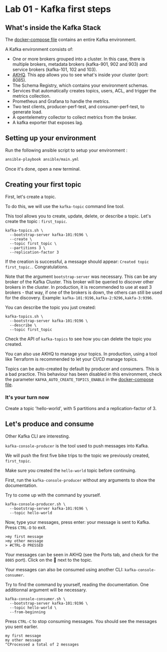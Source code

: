 # Lab 01 - Kafka first steps

## What's inside the Kafka Stack

The [docker-compose file](../docker-compose.yaml) contains an entire Kafka environment.

A Kafka environment consists of:

- One or more brokers grouped into a cluster. In this case, there is multiple brokers, metadata brokers (kafka-901, 902 and 903) and service brokers (kafka-101, 102 and 103).
- [AKHQ](https://akhq.io/). This app allows you to see what's inside your cluster (port: 8085).
- The Schema Registry, which contains your environment schemas.
- Services that automatically creates topics, users, ACL, and trigger the metrics collection.
- Prometheus and Grafana to handle the metrics.
- Two test clients, producer-perf-test, and consumer-perf-test, to generate load.
- A opentelemetry collector to collect metrics from the broker.
- A kafka exporter that exposes lag.

## Setting up your environment

Run the following ansible script to setup your environment :

```sh
ansible-playbook ansible/main.yml
```

Once it's done, open a new terminal.

## Creating your first topic

First, let's create a topic.

To do this, we will use the `kafka-topic` command line tool.

This tool allows you to create, update, delete, or describe a topic. Let's create the topic : `first_topic`.

```shell
kafka-topics.sh \
  --bootstrap-server kafka-101:9196 \
  --create \
  --topic first_topic \
  --partitions 3 \
  --replication-factor 3
```

If the creation is successful, a message should appear: `Created topic first_topic.`. 
Congratulations.

Note that the argument `bootstrap-server` was necessary. This can be any broker of the Kafka Cluster. This broker will be queried to discover other brokers in the cluster.
In production, it is recommended to use at east 3 brokers - that way, if one of the brokers is down, the others can still be used for the discovery. Example: `kafka-101:9196,kafka-2:9296,kakfa-3:9396`.

You can describe the topic you just created:

```shell
kafka-topics.sh \
  --bootstrap-server kafka-101:9196 \
  --describe \
  --topic first_topic
```

Check the API of `kafka-topics` to see how you can delete the topic you created.

You can also use AKHQ to manage your topics. In production, using a tool like Terraform is recommended to let your CI/CD manage topics.

Topics can be auto-created by default by producer and consumers. This is a bad practice. This behaviour has been disabled in this environment, check the parameter `KAFKA_AUTO_CREATE_TOPICS_ENABLE` in the [docker-compose file](../docker-compose.yaml).

### It's your turn now

Create a topic 'hello-world', with 5 partitions and a replication-factor of 3.

## Let's produce and consume

Other Kafka CLI are interesting.

`kafka-console-producer` is the tool used to push messages into Kafka.

We will push the first five bike trips to the topic we previously created, `first_topic`.

Make sure you created the `hello-world` topic before continuing.

First, run the `kafka-console-producer` without any arguments to show the documentation.

Try to come up with the command by yourself.

```shell
kafka-console-producer.sh \
  --bootstrap-server kafka-101:9196 \
  --topic hello-world
```

Now, type your messages, press enter: your message is sent to Kafka. Press `CTRL-D` to exit.

```shell
>my first message
>my other message
> #CTRL-D PRESSED
```

Your messages can be seen in AKHQ (see the Ports tab, and check for the `8085` port). Click on the 🔎 next to the topic.

Your messages can also be consumed using another CLI: `kafka-console-consumer`.

Try to find the command by yourself, reading the documentation. One additionnal argument will be necessary.

```shell
kafka-console-consumer.sh \
  --bootstrap-server kafka-101:9196 \
  --topic hello-world \
  --from-beginning
```

Press `CTRL-C` to stop consuming messages. You should see the messages you sent earlier.

```shell
my first message
my other message
^CProcessed a total of 2 messages
```